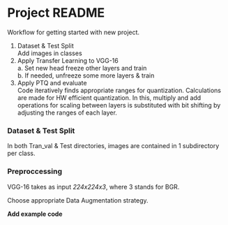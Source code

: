 # Project README

Workflow for getting started with new project.

1. Dataset & Test Split  
Add images in classes
2. Apply Transfer Learning to VGG-16  
a. Set new head freeze other layers and train  
b. If needed, unfreeze some more layers & train  
3. Apply PTQ and evaluate  
Code iteratively finds appropriate ranges for quantization.
Calculations are made for HW efficient quantization. In this, multiply and add operations for scaling between layers is substituted with bit shifting by adjusting the ranges of each layer.


### Dataset & Test Split 

In both Tran_val & Test directories, images are contained in 1 subdirectory per class.

### Preproccessing

VGG-16 takes as input _224x224x3_, where 3 stands for BGR.

Choose appropriate Data Augmentation strategy.


**Add example code**